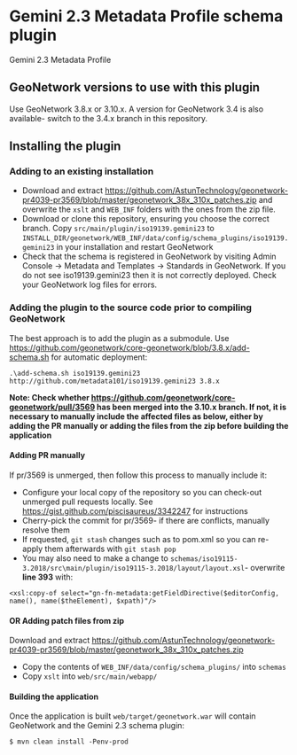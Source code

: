 # Gemini 2.3 Metadata Profile schema plugin

Gemini 2.3 Metadata Profile

## GeoNetwork versions to use with this plugin

Use GeoNetwork 3.8.x or 3.10.x. A version for GeoNetwork 3.4 is also available- switch to the 3.4.x branch in this repository.

## Installing the plugin

### Adding to an existing installation

 * Download and extract https://github.com/AstunTechnology/geonetwork-pr4039-pr3569/blob/master/geonetwork_38x_310x_patches.zip and overwrite the `xslt` and `WEB_INF` folders with the ones from the zip file. 
 * Download or clone this repository, ensuring you choose the correct branch. Copy `src/main/plugin/iso19139.gemini23` to `INSTALL_DIR/geonetwork/WEB_INF/data/config/schema_plugins/iso19139.gemini23` in your installation and restart GeoNetwork
 * Check that the schema is registered in GeoNetwork by visiting Admin Console -> Metadata and Templates -> Standards in GeoNetwork. If you do not see iso19139.gemini23 then it is not correctly deployed. Check your GeoNetwork log files for errors.

### Adding the plugin to the source code prior to compiling GeoNetwork

The best approach is to add the plugin as a submodule. Use https://github.com/geonetwork/core-geonetwork/blob/3.8.x/add-schema.sh for automatic deployment:

```
.\add-schema.sh iso19139.gemini23 http://github.com/metadata101/iso19139.gemini23 3.8.x
```

**Note: Check whether https://github.com/geonetwork/core-geonetwork/pull/3569 has been merged into the 3.10.x branch. If not, it is necessary to manually include the affected files as below, either by adding the PR manually or adding the files from the zip before building the application**

#### Adding PR manually

If pr/3569 is unmerged, then follow this process to manually include it:

* Configure your local copy of the repository so you can check-out unmerged pull requests locally. See https://gist.github.com/piscisaureus/3342247 for instructions
* Cherry-pick the commit for pr/3569- if there are conflicts, manually resolve them
* If requested, `git stash` changes such as to pom.xml so you can re-apply them afterwards with `git stash pop`
* You may also need to make a change to `schemas/iso19115-3.2018/src\main/plugin/iso19115-3.2018/layout/layout.xsl`- overwrite **line 393** with:
```
<xsl:copy-of select="gn-fn-metadata:getFieldDirective($editorConfig, name(), name($theElement), $xpath)"/> 
```

#### OR Adding patch files from zip

Download and extract https://github.com/AstunTechnology/geonetwork-pr4039-pr3569/blob/master/geonetwork_38x_310x_patches.zip

 * Copy the contents of `WEB_INF/data/config/schema_plugins/` into `schemas`
 * Copy `xslt` into `web/src/main/webapp/`


#### Building the application 

Once the application is built `web/target/geonetwork.war` will contain GeoNetwork and the Gemini 2.3 schema plugin:

```
$ mvn clean install -Penv-prod
```
